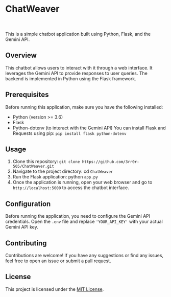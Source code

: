 # ChatWeaver <br><a href="https://www.python.org/"><img alt="" src="https://img.shields.io/badge/python-3.9%2B-blue?logo=python&logoColor=88d4d7"/></a> <a href="https://nodejs.org/en"><img alt="" src="https://img.shields.io/badge/Node.js-v16.4.0-339933?logo=node.js"/></a> <a href="https://www.mongodb.com/"><img alt="" src="https://img.shields.io/badge/MongoDB%20Atlas-v4.4.6-009441?logo=mongodb&logoColor=009441"/></a> <a href="https://www.microsoft.com/en-us/windows?r=1"><img alt="" src="https://img.shields.io/badge/OS-Windows-brighten?logo=windows&logoColor=blue&label=OS&labelColor=grey&color=blue"/></a>

This is a simple chatbot application built using Python, Flask, and the Gemini API.

## Overview
This chatbot allows users to interact with it through a web interface. It leverages the Gemini API to provide responses to user queries. The backend is implemented in Python using the Flask framework.

## Prerequisites
Before running this application, make sure you have the following installed:
- Python (version >= 3.6)
- Flask
- Python-dotenv (to interact with the Gemini API)
You can install Flask and Requests using pip:
`pip install flask python-dotenv`


## Usage
1. Clone this repository:
`git clone https://github.com/3rr0r-505/ChatWeaver.git`
2. Navigate to the project directory:
cd `ChatWeaver`
3. Run the Flask application:
python `app.py`
4. Once the application is running, open your web browser and go to `http://localhost:5000` to access the chatbot interface.

## Configuration
Before running the application, you need to configure the Gemini API credentials. Open the `.env` file and replace `'YOUR_API_KEY'` with your actual Gemini API key.

## Contributing
Contributions are welcome! If you have any suggestions or find any issues, feel free to open an issue or submit a pull request.

## License
This project is licensed under the [MIT License](LICENSE).

